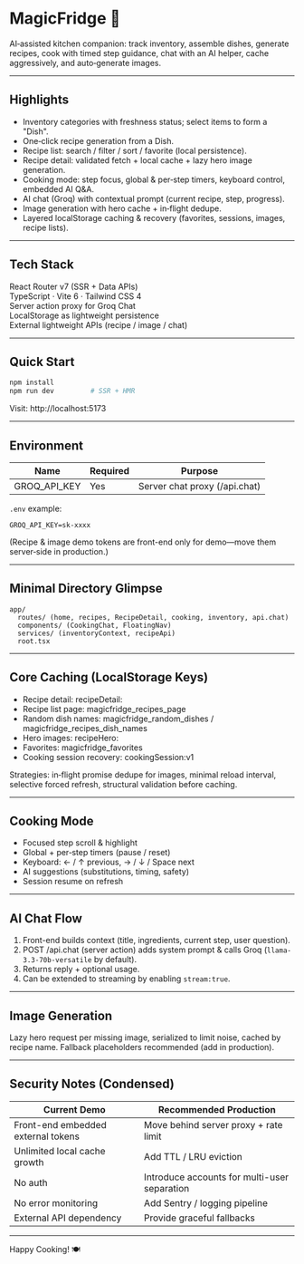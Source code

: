 # MagicFridge 🍳

AI‑assisted kitchen companion: track inventory, assemble dishes, generate recipes, cook with timed step guidance, chat with an AI helper, cache aggressively, and auto‑generate images.

---

## Highlights

- Inventory categories with freshness status; select items to form a "Dish".
- One‑click recipe generation from a Dish.
- Recipe list: search / filter / sort / favorite (local persistence).
- Recipe detail: validated fetch + local cache + lazy hero image generation.
- Cooking mode: step focus, global & per‑step timers, keyboard control, embedded AI Q&A.
- AI chat (Groq) with contextual prompt (current recipe, step, progress).
- Image generation with hero cache + in‑flight dedupe.
- Layered localStorage caching & recovery (favorites, sessions, images, recipe lists).

---

## Tech Stack

React Router v7 (SSR + Data APIs)  
TypeScript · Vite 6 · Tailwind CSS 4  
Server action proxy for Groq Chat  
LocalStorage as lightweight persistence  
External lightweight APIs (recipe / image / chat)

---

## Quick Start

```bash
npm install
npm run dev         # SSR + HMR
```

Visit: http://localhost:5173

---

## Environment

| Name | Required | Purpose |
|------|----------|---------|
| GROQ_API_KEY | Yes | Server chat proxy (/api.chat) |

`.env` example:
```
GROQ_API_KEY=sk-xxxx
```

(Recipe & image demo tokens are front-end only for demo—move them server‑side in production.)

---

## Minimal Directory Glimpse

```
app/
  routes/ (home, recipes, RecipeDetail, cooking, inventory, api.chat)
  components/ (CookingChat, FloatingNav)
  services/ (inventoryContext, recipeApi)
  root.tsx
```

---

## Core Caching (LocalStorage Keys)

- Recipe detail: recipeDetail:<params>
- Recipe list page: magicfridge_recipes_page
- Random dish names: magicfridge_random_dishes / magicfridge_recipes_dish_names
- Hero images: recipeHero:<encodedName>
- Favorites: magicfridge_favorites
- Cooking session recovery: cookingSession:v1

Strategies: in‑flight promise dedupe for images, minimal reload interval, selective forced refresh, structural validation before caching.

---

## Cooking Mode

- Focused step scroll & highlight
- Global + per‑step timers (pause / reset)
- Keyboard: ← / ↑ previous, → / ↓ / Space next
- AI suggestions (substitutions, timing, safety)
- Session resume on refresh

---

## AI Chat Flow

1. Front-end builds context (title, ingredients, current step, user question).
2. POST /api.chat (server action) adds system prompt & calls Groq (`llama-3.3-70b-versatile` by default).
3. Returns reply + optional usage.
4. Can be extended to streaming by enabling `stream:true`.

---

## Image Generation

Lazy hero request per missing image, serialized to limit noise, cached by recipe name. Fallback placeholders recommended (add in production).

---

## Security Notes (Condensed)

| Current Demo | Recommended Production |
|--------------|------------------------|
| Front-end embedded external tokens | Move behind server proxy + rate limit |
| Unlimited local cache growth | Add TTL / LRU eviction |
| No auth | Introduce accounts for multi-user separation |
| No error monitoring | Add Sentry / logging pipeline |
| External API dependency | Provide graceful fallbacks |

---



Happy Cooking! 🍽
